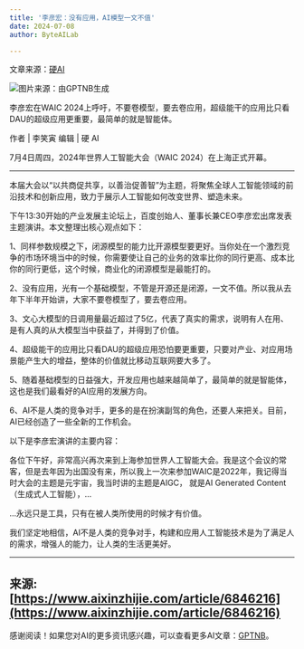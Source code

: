 ```yaml
---
title: '李彦宏：没有应用，AI模型一文不值'
date: 2024-07-08
author: ByteAILab

---
```


文章来源：[硬AI](https://mp.weixin.qq.com/s/bx4US-b3m3tGqBcf6Sydmw)

![图片来源：由GPTNB生成](http://www.jesonc.com/upload/3B33CB85B496C0CB6FBA4C2BD79320AD/1720164599583/FjXdh2l0mh6e27JcqBKTxFNq-4HK.jpg)

李彦宏在WAIC 2024上呼吁，不要卷模型，要去卷应用，超级能干的应用比只看DAU的超级应用更重要，最简单的就是智能体。

作者 | 李笑寅
编辑 | 硬 AI

7月4日周四，2024年世界人工智能大会（WAIC 2024）在上海正式开幕。

---
本届大会以“以共商促共享，以善治促善智”为主题，将聚焦全球人工智能领域的前沿技术和创新应用，致力于展示人工智能如何改变世界、塑造未来。

下午13:30开始的产业发展主论坛上，百度创始人、董事长兼CEO李彦宏出席发表主题演讲。本文整理出核心观点如下：

1、同样参数规模之下，闭源模型的能力比开源模型要更好。当你处在一个激烈竞争的市场环境当中的时候，你需要使让自己的业务的效率比你的同行更高、成本比你的同行更低，这个时候，商业化的闭源模型是最能打的。

2、没有应用，光有一个基础模型，不管是开源还是闭源，一文不值。所以我从去年下半年开始讲，大家不要卷模型了，要去卷应用。

3、文心大模型的日调用量最近超过了5亿，代表了真实的需求，说明有人在用、是有人真的从大模型当中获益了，并得到了价值。

4、超级能干的应用比只看DAU的超级应用恐怕要更重要，只要对产业、对应用场景能产生大的增益，整体的价值就比移动互联网要大多了。

5、随着基础模型的日益强大，开发应用也越来越简单了，最简单的就是智能体，这也是我们最看好的AI应用的发展方向。

6、AI不是人类的竞争对手，更多的是在扮演副驾的角色，还要人来把关。目前，AI已经创造了一些全新的工作机会。

以下是李彦宏演讲的主要内容：

各位下午好，非常高兴再次来到上海参加世界人工智能大会。我是这个会议的常客，但是去年因为出国没有来，所以我上一次来参加WAIC是2022年，我记得当时大会的主题是元宇宙，我当时讲的主题是AIGC， 就是AI Generated Content（生成式人工智能），...

...永远只是工具，只有在被人类所使用的时候才有价值。

我们坚定地相信，AI不是人类的竞争对手，构建和应用人工智能技术是为了满足人的需求，增强人的能力，让人类的生活更美好。

---

来源: [https://www.aixinzhijie.com/article/6846216](https://www.aixinzhijie.com/article/6846216)
---
感谢阅读！如果您对AI的更多资讯感兴趣，可以查看更多AI文章：[GPTNB](https://gptnb.com)。